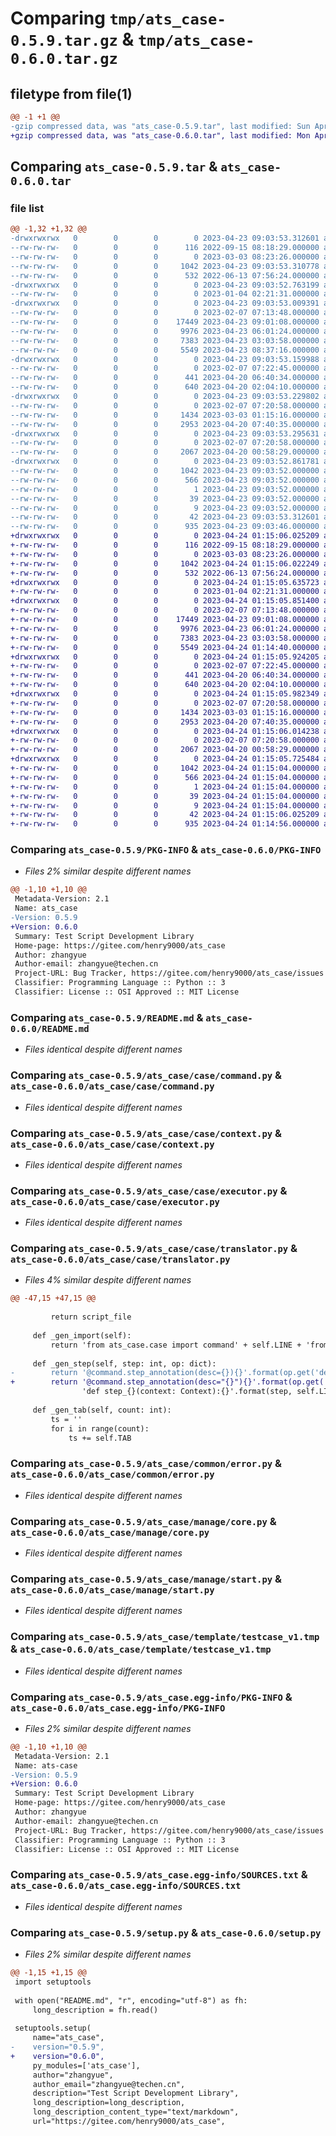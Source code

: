 # Comparing `tmp/ats_case-0.5.9.tar.gz` & `tmp/ats_case-0.6.0.tar.gz`

## filetype from file(1)

```diff
@@ -1 +1 @@
-gzip compressed data, was "ats_case-0.5.9.tar", last modified: Sun Apr 23 09:03:53 2023, max compression
+gzip compressed data, was "ats_case-0.6.0.tar", last modified: Mon Apr 24 01:15:06 2023, max compression
```

## Comparing `ats_case-0.5.9.tar` & `ats_case-0.6.0.tar`

### file list

```diff
@@ -1,32 +1,32 @@
-drwxrwxrwx   0        0        0        0 2023-04-23 09:03:53.312601 ats_case-0.5.9/
--rw-rw-rw-   0        0        0      116 2022-09-15 08:18:29.000000 ats_case-0.5.9/LICENSE
--rw-rw-rw-   0        0        0        0 2023-03-03 08:23:26.000000 ats_case-0.5.9/MANIFEST.in
--rw-rw-rw-   0        0        0     1042 2023-04-23 09:03:53.310778 ats_case-0.5.9/PKG-INFO
--rw-rw-rw-   0        0        0      532 2022-06-13 07:56:24.000000 ats_case-0.5.9/README.md
-drwxrwxrwx   0        0        0        0 2023-04-23 09:03:52.763199 ats_case-0.5.9/ats_case/
--rw-rw-rw-   0        0        0        0 2023-01-04 02:21:31.000000 ats_case-0.5.9/ats_case/__init__.py
-drwxrwxrwx   0        0        0        0 2023-04-23 09:03:53.009391 ats_case-0.5.9/ats_case/case/
--rw-rw-rw-   0        0        0        0 2023-02-07 07:13:48.000000 ats_case-0.5.9/ats_case/case/__init__.py
--rw-rw-rw-   0        0        0    17449 2023-04-23 09:01:08.000000 ats_case-0.5.9/ats_case/case/command.py
--rw-rw-rw-   0        0        0     9976 2023-04-23 06:01:24.000000 ats_case-0.5.9/ats_case/case/context.py
--rw-rw-rw-   0        0        0     7383 2023-04-23 03:03:58.000000 ats_case-0.5.9/ats_case/case/executor.py
--rw-rw-rw-   0        0        0     5549 2023-04-23 08:37:16.000000 ats_case-0.5.9/ats_case/case/translator.py
-drwxrwxrwx   0        0        0        0 2023-04-23 09:03:53.159988 ats_case-0.5.9/ats_case/common/
--rw-rw-rw-   0        0        0        0 2023-02-07 07:22:45.000000 ats_case-0.5.9/ats_case/common/__init__.py
--rw-rw-rw-   0        0        0      441 2023-04-20 06:40:34.000000 ats_case-0.5.9/ats_case/common/enum.py
--rw-rw-rw-   0        0        0      640 2023-04-20 02:04:10.000000 ats_case-0.5.9/ats_case/common/error.py
-drwxrwxrwx   0        0        0        0 2023-04-23 09:03:53.229802 ats_case-0.5.9/ats_case/manage/
--rw-rw-rw-   0        0        0        0 2023-02-07 07:20:58.000000 ats_case-0.5.9/ats_case/manage/__init__.py
--rw-rw-rw-   0        0        0     1434 2023-03-03 01:15:16.000000 ats_case-0.5.9/ats_case/manage/core.py
--rw-rw-rw-   0        0        0     2953 2023-04-20 07:40:35.000000 ats_case-0.5.9/ats_case/manage/start.py
-drwxrwxrwx   0        0        0        0 2023-04-23 09:03:53.295631 ats_case-0.5.9/ats_case/template/
--rw-rw-rw-   0        0        0        0 2023-02-07 07:20:58.000000 ats_case-0.5.9/ats_case/template/__init__.py
--rw-rw-rw-   0        0        0     2067 2023-04-20 00:58:29.000000 ats_case-0.5.9/ats_case/template/testcase_v1.tmp
-drwxrwxrwx   0        0        0        0 2023-04-23 09:03:52.861781 ats_case-0.5.9/ats_case.egg-info/
--rw-rw-rw-   0        0        0     1042 2023-04-23 09:03:52.000000 ats_case-0.5.9/ats_case.egg-info/PKG-INFO
--rw-rw-rw-   0        0        0      566 2023-04-23 09:03:52.000000 ats_case-0.5.9/ats_case.egg-info/SOURCES.txt
--rw-rw-rw-   0        0        0        1 2023-04-23 09:03:52.000000 ats_case-0.5.9/ats_case.egg-info/dependency_links.txt
--rw-rw-rw-   0        0        0       39 2023-04-23 09:03:52.000000 ats_case-0.5.9/ats_case.egg-info/requires.txt
--rw-rw-rw-   0        0        0        9 2023-04-23 09:03:52.000000 ats_case-0.5.9/ats_case.egg-info/top_level.txt
--rw-rw-rw-   0        0        0       42 2023-04-23 09:03:53.312601 ats_case-0.5.9/setup.cfg
--rw-rw-rw-   0        0        0      935 2023-04-23 09:03:46.000000 ats_case-0.5.9/setup.py
+drwxrwxrwx   0        0        0        0 2023-04-24 01:15:06.025209 ats_case-0.6.0/
+-rw-rw-rw-   0        0        0      116 2022-09-15 08:18:29.000000 ats_case-0.6.0/LICENSE
+-rw-rw-rw-   0        0        0        0 2023-03-03 08:23:26.000000 ats_case-0.6.0/MANIFEST.in
+-rw-rw-rw-   0        0        0     1042 2023-04-24 01:15:06.022249 ats_case-0.6.0/PKG-INFO
+-rw-rw-rw-   0        0        0      532 2022-06-13 07:56:24.000000 ats_case-0.6.0/README.md
+drwxrwxrwx   0        0        0        0 2023-04-24 01:15:05.635723 ats_case-0.6.0/ats_case/
+-rw-rw-rw-   0        0        0        0 2023-01-04 02:21:31.000000 ats_case-0.6.0/ats_case/__init__.py
+drwxrwxrwx   0        0        0        0 2023-04-24 01:15:05.851400 ats_case-0.6.0/ats_case/case/
+-rw-rw-rw-   0        0        0        0 2023-02-07 07:13:48.000000 ats_case-0.6.0/ats_case/case/__init__.py
+-rw-rw-rw-   0        0        0    17449 2023-04-23 09:01:08.000000 ats_case-0.6.0/ats_case/case/command.py
+-rw-rw-rw-   0        0        0     9976 2023-04-23 06:01:24.000000 ats_case-0.6.0/ats_case/case/context.py
+-rw-rw-rw-   0        0        0     7383 2023-04-23 03:03:58.000000 ats_case-0.6.0/ats_case/case/executor.py
+-rw-rw-rw-   0        0        0     5549 2023-04-24 01:14:40.000000 ats_case-0.6.0/ats_case/case/translator.py
+drwxrwxrwx   0        0        0        0 2023-04-24 01:15:05.924205 ats_case-0.6.0/ats_case/common/
+-rw-rw-rw-   0        0        0        0 2023-02-07 07:22:45.000000 ats_case-0.6.0/ats_case/common/__init__.py
+-rw-rw-rw-   0        0        0      441 2023-04-20 06:40:34.000000 ats_case-0.6.0/ats_case/common/enum.py
+-rw-rw-rw-   0        0        0      640 2023-04-20 02:04:10.000000 ats_case-0.6.0/ats_case/common/error.py
+drwxrwxrwx   0        0        0        0 2023-04-24 01:15:05.982349 ats_case-0.6.0/ats_case/manage/
+-rw-rw-rw-   0        0        0        0 2023-02-07 07:20:58.000000 ats_case-0.6.0/ats_case/manage/__init__.py
+-rw-rw-rw-   0        0        0     1434 2023-03-03 01:15:16.000000 ats_case-0.6.0/ats_case/manage/core.py
+-rw-rw-rw-   0        0        0     2953 2023-04-20 07:40:35.000000 ats_case-0.6.0/ats_case/manage/start.py
+drwxrwxrwx   0        0        0        0 2023-04-24 01:15:06.014238 ats_case-0.6.0/ats_case/template/
+-rw-rw-rw-   0        0        0        0 2023-02-07 07:20:58.000000 ats_case-0.6.0/ats_case/template/__init__.py
+-rw-rw-rw-   0        0        0     2067 2023-04-20 00:58:29.000000 ats_case-0.6.0/ats_case/template/testcase_v1.tmp
+drwxrwxrwx   0        0        0        0 2023-04-24 01:15:05.725484 ats_case-0.6.0/ats_case.egg-info/
+-rw-rw-rw-   0        0        0     1042 2023-04-24 01:15:04.000000 ats_case-0.6.0/ats_case.egg-info/PKG-INFO
+-rw-rw-rw-   0        0        0      566 2023-04-24 01:15:04.000000 ats_case-0.6.0/ats_case.egg-info/SOURCES.txt
+-rw-rw-rw-   0        0        0        1 2023-04-24 01:15:04.000000 ats_case-0.6.0/ats_case.egg-info/dependency_links.txt
+-rw-rw-rw-   0        0        0       39 2023-04-24 01:15:04.000000 ats_case-0.6.0/ats_case.egg-info/requires.txt
+-rw-rw-rw-   0        0        0        9 2023-04-24 01:15:04.000000 ats_case-0.6.0/ats_case.egg-info/top_level.txt
+-rw-rw-rw-   0        0        0       42 2023-04-24 01:15:06.025209 ats_case-0.6.0/setup.cfg
+-rw-rw-rw-   0        0        0      935 2023-04-24 01:14:56.000000 ats_case-0.6.0/setup.py
```

### Comparing `ats_case-0.5.9/PKG-INFO` & `ats_case-0.6.0/PKG-INFO`

 * *Files 2% similar despite different names*

```diff
@@ -1,10 +1,10 @@
 Metadata-Version: 2.1
 Name: ats_case
-Version: 0.5.9
+Version: 0.6.0
 Summary: Test Script Development Library
 Home-page: https://gitee.com/henry9000/ats_case
 Author: zhangyue
 Author-email: zhangyue@techen.cn
 Project-URL: Bug Tracker, https://gitee.com/henry9000/ats_case/issues
 Classifier: Programming Language :: Python :: 3
 Classifier: License :: OSI Approved :: MIT License
```

### Comparing `ats_case-0.5.9/README.md` & `ats_case-0.6.0/README.md`

 * *Files identical despite different names*

### Comparing `ats_case-0.5.9/ats_case/case/command.py` & `ats_case-0.6.0/ats_case/case/command.py`

 * *Files identical despite different names*

### Comparing `ats_case-0.5.9/ats_case/case/context.py` & `ats_case-0.6.0/ats_case/case/context.py`

 * *Files identical despite different names*

### Comparing `ats_case-0.5.9/ats_case/case/executor.py` & `ats_case-0.6.0/ats_case/case/executor.py`

 * *Files identical despite different names*

### Comparing `ats_case-0.5.9/ats_case/case/translator.py` & `ats_case-0.6.0/ats_case/case/translator.py`

 * *Files 4% similar despite different names*

```diff
@@ -47,15 +47,15 @@
 
         return script_file
 
     def _gen_import(self):
         return 'from ats_case.case import command' + self.LINE + 'from ats_case.case.context import Context' + self.LINE
 
     def _gen_step(self, step: int, op: dict):
-        return '@command.step_annotation(desc={}){}'.format(op.get('desc', '""'), self.LINE) + \
+        return '@command.step_annotation(desc="{}"){}'.format(op.get('desc', ''), self.LINE) + \
                'def step_{}(context: Context):{}'.format(step, self.LINE)
 
     def _gen_tab(self, count: int):
         ts = ''
         for i in range(count):
             ts += self.TAB
```

### Comparing `ats_case-0.5.9/ats_case/common/error.py` & `ats_case-0.6.0/ats_case/common/error.py`

 * *Files identical despite different names*

### Comparing `ats_case-0.5.9/ats_case/manage/core.py` & `ats_case-0.6.0/ats_case/manage/core.py`

 * *Files identical despite different names*

### Comparing `ats_case-0.5.9/ats_case/manage/start.py` & `ats_case-0.6.0/ats_case/manage/start.py`

 * *Files identical despite different names*

### Comparing `ats_case-0.5.9/ats_case/template/testcase_v1.tmp` & `ats_case-0.6.0/ats_case/template/testcase_v1.tmp`

 * *Files identical despite different names*

### Comparing `ats_case-0.5.9/ats_case.egg-info/PKG-INFO` & `ats_case-0.6.0/ats_case.egg-info/PKG-INFO`

 * *Files 2% similar despite different names*

```diff
@@ -1,10 +1,10 @@
 Metadata-Version: 2.1
 Name: ats-case
-Version: 0.5.9
+Version: 0.6.0
 Summary: Test Script Development Library
 Home-page: https://gitee.com/henry9000/ats_case
 Author: zhangyue
 Author-email: zhangyue@techen.cn
 Project-URL: Bug Tracker, https://gitee.com/henry9000/ats_case/issues
 Classifier: Programming Language :: Python :: 3
 Classifier: License :: OSI Approved :: MIT License
```

### Comparing `ats_case-0.5.9/ats_case.egg-info/SOURCES.txt` & `ats_case-0.6.0/ats_case.egg-info/SOURCES.txt`

 * *Files identical despite different names*

### Comparing `ats_case-0.5.9/setup.py` & `ats_case-0.6.0/setup.py`

 * *Files 2% similar despite different names*

```diff
@@ -1,15 +1,15 @@
 import setuptools
 
 with open("README.md", "r", encoding="utf-8") as fh:
     long_description = fh.read()
 
 setuptools.setup(
     name="ats_case",
-    version="0.5.9",
+    version="0.6.0",
     py_modules=['ats_case'],
     author="zhangyue",
     author_email="zhangyue@techen.cn",
     description="Test Script Development Library",
     long_description=long_description,
     long_description_content_type="text/markdown",
     url="https://gitee.com/henry9000/ats_case",
```

